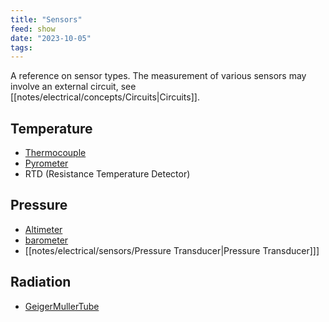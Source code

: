 ```yaml
---
title: "Sensors"
feed: show
date: "2023-10-05"
tags: 
---
```

A reference on sensor types. The measurement of various sensors may involve an external circuit, see [[notes/electrical/concepts/Circuits|Circuits]].

## Temperature
- [Thermocouple](notes/electrical/sensors/Thermocouple.md)
- [Pyrometer](notes/electrical/sensors/Pyrometer.md)
- RTD (Resistance Temperature Detector)

## Pressure
- [Altimeter](notes/aviation/components/Altimeter.md)
- [barometer](notes/electrical/sensors/barometric.md)
- [[notes/electrical/sensors/Pressure Transducer|Pressure Transducer]]]

## Radiation
- [GeigerMullerTube](notes/electrical/sensors/GeigerMullerTube.md)